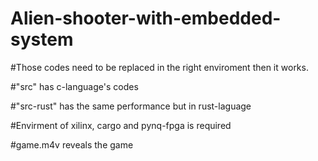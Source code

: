 # Alien-shooter-with-embedded-system

#Those codes need to be replaced in the right enviroment then it works.

#"src" has c-language's codes

#"src-rust" has the same performance but in rust-laguage

#Envirment of xilinx, cargo and pynq-fpga is required 

#game.m4v reveals the game
